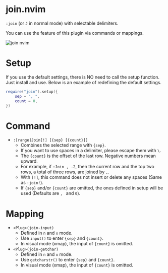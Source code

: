# join.nvim

`:join` (or `J` in normal mode) with selectable delimiters.

You can use the feature of this plugin via commands or mappings.

![join nvim](https://user-images.githubusercontent.com/82267684/186750604-eeb41908-e046-4601-b8c9-f5f1d0922f01.gif)

# Setup

If you use the default settings, there is NO need to call the setup function. Just install and use.
Below is an example of redefining the default settings.

```lua
require("join").setup({
    sep = ", ",
    count = 0,
})
```

# Command

- `:[range]Join[!] [{sep} [{count}]]`
    - Combines the selected range with `{sep}`.
    - If you want to use spaces in a delimiter, please escape them with `\`.
    - The `{count}` is the offset of the last row. Negative numbers mean upward.
    - For example, if `:Join , -2`, then the current row and the top two rows, a total of three rows, are joined by `,`.
    - With `[!]`, this command does not insert or delete any spaces (Same as `:join!`).
    - If `{sep}` and/or `{count}` are omitted, the ones defined in setup will be used (Defaults are `, ` and `0`).

# Mapping

- `<Plug>(join-input)`
    - Defined in `n` and `x` mode.
    - Use `input()` to enter `{sep}` and `{count}`.
    - In visual mode (xmap), the input of `{count}` is omitted.
- `<Plug>(join-getchar)`
    - Defined in `n` and `x` mode.
    - Use `getcharstr()` to enter `{sep}` and `{count}`.
    - In visual mode (xmap), the input of `{count}` is omitted.
